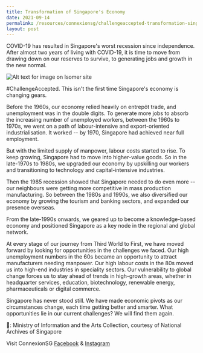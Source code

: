 ```yaml
---
title: Transformation of Singapore's Economy 
date: 2021-09-14
permalink: /resources/connexionsg/challengeaccepted-transformation-singapore-economy/
layout: post
---
```

COVID-19 has resulted in Singapore's worst recession since independence. After almost two years of living with COVID-19, it is time to move from drawing down on our reserves to survive, to generating jobs and growth in the new normal. 

![Alt text for image on Isomer site](/images/changinggears.jpg)

#ChallengeAccepted. This isn't the first time Singapore's economy is changing gears. 

Before the 1960s, our economy relied heavily on entrepôt trade, and unemployment was in the double digits. To generate more jobs to absorb the increasing number of unemployed workers, between the 1960s to 1970s, we went on a path of labour-intensive and export-oriented industrialisation. It worked -- by 1970, Singapore had achieved near full employment. 

But with the limited supply of manpower, labour costs started to rise. To keep growing, Singapore had to move into higher-value goods. So in the late-1970s to 1980s, we upgraded our economy by upskilling our workers and transitioning to technology and capital-intensive industries.

Then the 1985 recession showed that Singapore needed to do even more -- our neighbours were getting more competitive in mass production manufacturing. So between the 1980s and 1990s, we also diversified our economy by growing the tourism and banking sectors, and expanded our presence overseas. 

From the late-1990s onwards, we geared up to become a knowledge-based economy and positioned Singapore as a key node in the regional and global network. 

At every stage of our journey from Third World to First, we have moved forward by looking for opportunities in the challenges we faced. Our high unemployment numbers in the 60s became an opportunity to attract manufacturers needing manpower. Our high labour costs in the 80s moved us into high-end industries in speciality sectors. Our vulnerability to global change forces us to stay ahead of trends in high-growth areas, whether in headquarter services, education, biotechnology, renewable energy, pharmaceuticals or digital commerce.

Singapore has never stood still. We have made economic pivots as our circumstances change, each time getting better and smarter. What opportunities lie in our current challenges? We will find them again. 

📸: Ministry of Information and the Arts Collection, courtesy of National Archives of Singapore

Visit ConnexionSG [Facebook](https://www.facebook.com/ConnexionSG) & [Instagram](https://www.instagram.com/connexionsg/)